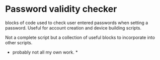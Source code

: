 # Password validity checker
blocks of code used to check user entered passwords when setting a password.
Useful for account creation and device building scripts.

Not a complete script but a collection of useful blocks to incorporate into other scripts.


* probably not all my own work. *

